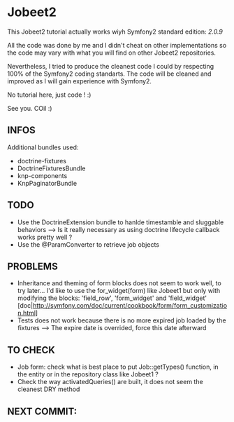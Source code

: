 Jobeet2
=======

This Jobeet2 tutorial actually works wiyh Symfony2 standard edition: *2.0.9*

All the code was done by me and I didn't cheat on other implementations so the code
may vary with what you will find on other Jobeet2 repositories.

Nevertheless, I tried to produce the cleanest code I could by respecting 100%
of the Symfony2 coding standarts. The code will be cleaned and improved as
I will gain experience with Symfony2.

No tutorial here, just code ! :)

See you. COil :)

INFOS
-----

Additional bundles used:

* doctrine-fixtures
* DoctrineFixturesBundle
* knp-components
* KnpPaginatorBundle

TODO
----

* Use the DoctrineExtension bundle to hanlde timestamble and sluggable behaviors
  --> Is it really necessary as using doctrine lifecycle callback works pretty well ?
* Use the @ParamConverter to retrieve job objects

PROBLEMS
--------

* Inheritance and theming of form blocks does not seem to work well, to try later...
  I'd like to use the for_widget(form) like Jobeet1 but only with modifying the blocks:
  'field_row', 'form_widget' and 'field_widget' [doc|http://symfony.com/doc/current/cookbook/form/form_customization.html]
* Tests does not work because there is no more expired job loaded by the fixtures
  --> The expire date is overrided, force this date afterward

TO CHECK
--------

* Job form: check what is best place to put Job::getTypes() function, in the entity
  or in the repository class like Jobeet1 ?
* Check the way activatedQueries() are built, it does not seem the cleanest DRY method

NEXT COMMIT:
------------

